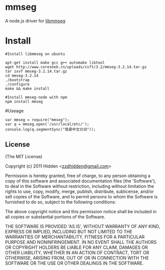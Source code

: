 
# mmseg

  A node.js driver for [libmmseg](http://www.coreseek.cn/opensource/mmseg/)

# Install

	#Install libmmseg on ubuntu
	
	apt-get install make gcc g++ automake libtool
	wget http://www.coreseek.cn/uploads/csft/3.2/mmseg-3.2.14.tar.gz
	tar zxvf mmseg-3.2.14.tar.gz 
	cd mmseg-3.2.14
	./bootstrap 
	./configure
	make && make install

	#Install mmseg-node with npm
	npm install mmseg

#Useage

	var mmseg = require("mmseg");
	var q = mmseg.open('/usr/local/etc/');
	console.log(q.segmentSync("我是中文分词"));



## License 

(The MIT License)

Copyright (c) 2011 Hidden &lt;zzdhidden@gmail.com&gt;

Permission is hereby granted, free of charge, to any person obtaining
a copy of this software and associated documentation files (the
'Software'), to deal in the Software without restriction, including
without limitation the rights to use, copy, modify, merge, publish,
distribute, sublicense, and/or sell copies of the Software, and to
permit persons to whom the Software is furnished to do so, subject to
the following conditions:

The above copyright notice and this permission notice shall be
included in all copies or substantial portions of the Software.

THE SOFTWARE IS PROVIDED 'AS IS', WITHOUT WARRANTY OF ANY KIND,
EXPRESS OR IMPLIED, INCLUDING BUT NOT LIMITED TO THE WARRANTIES OF
MERCHANTABILITY, FITNESS FOR A PARTICULAR PURPOSE AND NONINFRINGEMENT.
IN NO EVENT SHALL THE AUTHORS OR COPYRIGHT HOLDERS BE LIABLE FOR ANY
CLAIM, DAMAGES OR OTHER LIABILITY, WHETHER IN AN ACTION OF CONTRACT,
TORT OR OTHERWISE, ARISING FROM, OUT OF OR IN CONNECTION WITH THE
SOFTWARE OR THE USE OR OTHER DEALINGS IN THE SOFTWARE.
